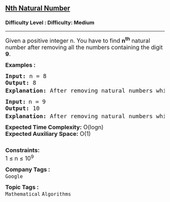 <h2><a href="https://www.geeksforgeeks.org/problems/nth-natural-number/1?timeMachineDate=2024-09-07">Nth Natural Number</a></h2><h3>Difficulty Level : Difficulty: Medium</h3><hr><div class="problems_problem_content__Xm_eO"><p><span style="font-size: 18px;">Given a positive integer n. You have to find <strong>n<sup>th</sup></strong> natural number after removing all the numbers containing the digit <strong>9</strong>.</span></p>
<p><strong><span style="font-size: 18px;">Examples :</span></strong></p>
<pre><strong><span style="font-size: 18px;">Input: </span></strong><span style="font-size: 18px;">n = 8
<strong>Output: </strong>8
<strong>Explanation: </strong>After removing natural numbers which contains digit 9, first 8 numbers are 1,2,3,4,5,6,7,8 and 8<sup>th</sup> number is 8.</span></pre>
<pre><strong><span style="font-size: 18px;">Input:</span> </strong><span style="font-size: 18px;">n = 9
<strong>Output: </strong>10
<strong>Explanation: </strong>After removing natural numbers which contains digit 9, first 9 numbers are 1,2,3,4,5,6,7,8,10 and 9<sup>th</sup> number is 10.
</span></pre>
<p><span style="font-size: 18px;"><strong>Expected Time Complexity:</strong> O(logn)<br><strong>Expected Auxiliary Space:</strong> O(1)</span></p>
<p><br><span style="font-size: 18px;"><strong>Constraints:</strong><br>1 ≤ n ≤ 10<sup>9</sup></span></p></div><p><span style=font-size:18px><strong>Company Tags : </strong><br><code>Google</code>&nbsp;<br><p><span style=font-size:18px><strong>Topic Tags : </strong><br><code>Mathematical</code>&nbsp;<code>Algorithms</code>&nbsp;